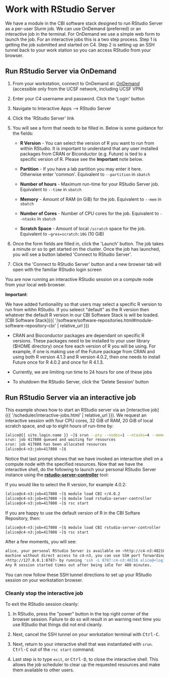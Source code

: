 # Work with RStudio Server

We have a module in the CBI software stack designed to run RStudio Server as a per-user Slurm job. We can use OnDemand (preferred) or an interactive job in the terminal.  For OnDemand we use a simple web form to launch the job.  For an interactive jobs this is a two step process. Step 1 is getting the job submitted and started on C4. Step 2 is setting up an SSH tunnel back to your work station so you can access RStudio from your browser.


## Run RStudio Server via OnDemand

1. From your workstation, connect to OnDemand at: <a href="https://c4-ondemand1.ucsf.edu">OnDemand</a> (accessible only from the UCSF network, including UCSF VPN)

2. Enter your C4 username and password. Click the 'Login' button

3. Navigate to Interactive Apps --> RStudio Server

4. Click the 'RStudio Server' link

5. You will see a form that needs to be filled in. Below is some guidance for the fields:

   - **R Version** - You can select the version of R you want to run from within RStudio. It is important to understand that any user installed packages from CRAN or Biconductor (e.g. Future) is tied to a specific version of R. Please see the **Important** note below.

   - **Partition** - If you have a lab partition you may enter it here. Otherwise enter 'common'. Equivalent to `--partition` in `sbatch`

   - **Number of hours** - Maximum run-time for your RStudio Server job. Equivalent to `--time` in `sbatch`

   - **Memory** - Amount of RAM (in GiB) for the job. Equivalent to `--mem` in `sbatch`

   - **Number of Cores** - Number of CPU cores for the job. Equivalent to `--ntasks` in `sbatch`

   - **Scratch Space** - Amount of local `/scratch` space for the job. Equivalent to `–gres=scratch:10G` (10 GiB)

6. Once the form fields are filled in, click the 'Launch' button. The job takes a minute or so to get started on the cluster.  Once the job has launched, you will see a button labeled 'Connect to RStudio Server'.

7. Click the 'Connect to RStudio Server' button and a new browser tab will open with the familiar RStudio login screen

You are now running an interactive RStudio session on a compute node from your local web browser.


**Important**:

We have added funtionaility so that users may select a specific R version to run from witihn RStudio. If you seleect "default" as the R version then whatever the default R version in our CBI Software Stack is will be loaded. [CBI Software Stack]({{ '/software/software-repositories.html#module-software-repository-cbi' | relative_url }})

* CRAN and Bioconductor packages are dependant on specific R versions. These packages need to be installed to your user library ($HOME directory) once fore each version of R you will be using. For example, if one is making use of the Future package from CRAN and using both R version 4.1.3 and R version 4.0.2, then one needs to install Future once for R 4.0.2 and once for R 4.1.3.

* Currently, we are limiting run time to 24 hours for one of these jobs

* To shutdown the RStudio Server, click the 'Delete Session' button


## Run RStudio Server via an interactive job

This example shows how to start an RStudio server via an [interactive job]({{ '/scheduler/interactive-jobs.html' | relative_url }}). We request an interactive session with four CPU cores, 32 GiB of RAM, 20 GiB of local scratch space, and up to eight hours of run-time by:

```sh
[alice@{{ site.login.name }} ~]$ srun --pty --nodes=1 --ntasks=4 --mem=32G --gres=scratch:20G --time=08:00:00 $SHELL
srun: job 417808 queued and waiting for resources
srun: job 417808 has been allocated resources
[alice@c4-n3:job=417808 ~]$ 
```

Notice that last prompt shows that we have invoked an interactive shell on a compute node with the specified resources. Now that we have the interactive shell, do the following to launch your personal RStudio Server instance using the **[rstudio-server-controller]** tool:

If you would like to select the R version, for example 4.0.2:

```sh
[alice@c4-n3:job=417808 ~]$ module load CBI r/4.0.2
[alice@c4-n3:job=417808 ~]$ module load rstudio-server-controller
[alice@c4-n3:job=417808 ~]$ rsc start
```
If you are happy to use the default version of R in the CBI Softare Repository, then:

```sh
[alice@c4-n3:job=417808 ~]$ module load CBI rstudio-server-controller
[alice@c4-n3:job=417808 ~]$ rsc start
```

After a few moments, you will see:

```sh
alice, your personal RStudio Server is available on <http://c4-n3:48216>. If you are running from a remote
machine without direct access to c4-n3, you can use SSH port forwarding to access the RStudio Server at
<http://127.0.0.1:8787> by running 'ssh -L 8787:c4-n3:48216 alice@<login-machine>' in a second terminal.
Any R session started times out after being idle for 480 minutes.
```

You can now follow these SSH tunnel directions to set up your RStudio session on your workstation browser.


### Cleanly stop the interactive job

To exit the RStudio session cleanly: 

1. In RStudio, press the "power" button in the top right corner of the browser session. Failure to do so will result in an warning next time you use RStudio that things did not end cleanly.

2. Next, cancel the SSH tunnel on your workstation terminal with <kbd>Ctrl-C</kbd>.

3. Next, return to your interactive shell that was instantiated with `srun`. <kbd>Ctrl-C</kbd> out of the `rsc start` command.

4. Last step is to type `exit`, or <kbd>Ctrl-D</kbd>, to close the interactive shell. This allows the job scheduler to clear up the requested resources and make them available to other users.


[rstudio-server-controller]: https://github.com/UCSF-CBI/rstudio-server-controller
